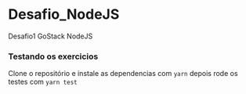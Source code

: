 # Desafio_NodeJS
Desafio1 GoStack NodeJS 

### Testando os exercicios

Clone o repositório e instale as dependencias com `yarn` depois rode os testes com `yarn test`
